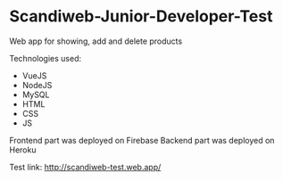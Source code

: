 # Scandiweb-Junior-Developer-Test
Web app for showing, add and delete products

Technologies used:
- VueJS
- NodeJS
- MySQL
- HTML
- CSS
- JS

Frontend part was deployed on Firebase
Backend part was deployed on Heroku

Test link: http://scandiweb-test.web.app/
